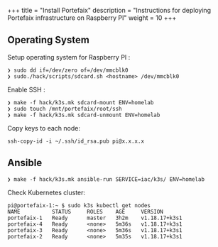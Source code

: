 +++
title = "Install Portefaix"
description = "Instructions for deploying Portefaix infrastructure on Raspberry PI"
weight = 10
+++

<a id="os"/></a>

## Operating System

Setup operating system for Raspberry PI :

```shell
❯ sudo dd if=/dev/zero of=/dev/mmcblk0
❯ sudo./hack/scripts/sdcard.sh <hostname> /dev/mmcblk0
```

Enable SSH :

```shell
❯ make -f hack/k3s.mk sdcard-mount ENV=homelab
❯ sudo touch /mnt/portefaix/root/ssh
❯ make -f hack/k3s.mk sdcard-unmount ENV=homelab
```

Copy keys to each node:

```shell
ssh-copy-id -i ~/.ssh/id_rsa.pub pi@x.x.x.x
```

## Ansible

```shell
❯ make -f hack/k3s.mk ansible-run SERVICE=iac/k3s/ ENV=homelab
```

Check Kubernetes cluster:

```shell
pi@portefaix-1:~ $ sudo k3s kubectl get nodes
NAME          STATUS     ROLES    AGE     VERSION
portefaix-1   Ready      master   3h2m    v1.18.17+k3s1
portefaix-4   Ready      <none>   5m36s   v1.18.17+k3s1
portefaix-3   Ready      <none>   5m36s   v1.18.17+k3s1
portefaix-2   Ready      <none>   5m35s   v1.18.17+k3s1
```
